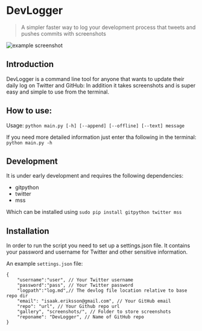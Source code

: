 # DevLogger

> A simpler faster way to log your development process that tweets and pushes commits with screenshots

![example screenshot](https://github.com/MyIsaak/DevLogger/blob/master/2018-01-01.png?raw=true)

## Introduction

DevLogger is a command line tool for anyone that wants to update their daily log on Twitter and GitHub: In addition it takes screenshots and is super easy and simple to use from the terminal.

## How to use:

Usage: `python main.py [-h] [--append] [--offline] [--text] message`

If you need more detailed information just enter tha following in the terminal: `python main.py -h`

## Development

It is under early development and requires the following dependencies:

- gitpython
- twitter
- mss

Which can be installed using `sudo pip install gitpython twitter mss`

## Installation

In order to run the script you need to set up a settings.json file. It contains your password and username for Twitter and other sensitive information.

An example `settings.json` file:

```
{
	"username":"user", // Your Twitter username
	"password":"pass", // Your Twitter password
	"logpath":"log.md",// The devlog file location relative to base repo dir
	"email": "isaak.eriksson@gmail.com", // Your GitHub email
	"repo": "url", // Your Github repo url
	"gallery", "screenshots/", // Folder to store screenshots
	"reponame": "DevLogger", // Name of GitHub repo
}
```
